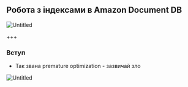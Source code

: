 ## Робота з індексами в Amazon Document DB

![Untitled](./slides/00-start/amazon-documentdb.png)

+++

### Вступ

- Так звана premature optimization - зазвичай зло


![Untitled](./slides/00-start/query_to_optimize.png)
